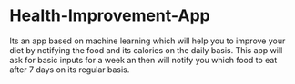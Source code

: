 # Health-Improvement-App
Its an app based on machine learning which will help you to improve your diet by notifying the food and its calories on the daily basis. This app will ask for basic inputs for a week an then will notify you which food to eat after 7 days on its regular basis.
